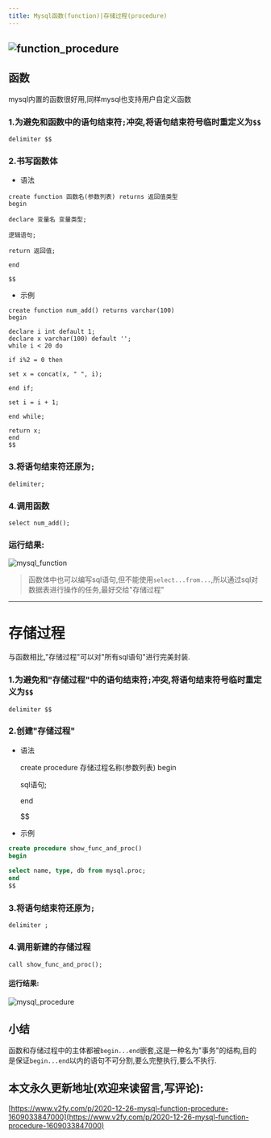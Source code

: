 ```yaml
---
title: Mysql函数(function)|存储过程(procedure)
---
```




![function_procedure](https://www.v2fy.com/asset/0i/jikemiji/jikemiji-md/2020-12-26-mysql-function-procedure-1609033847000.assets/3203841-c3d96c220efbb23f.png)
----
## 函数

mysql内置的函数很好用,同样mysql也支持用户自定义函数


### 1.为避免和函数中的语句结束符`;`冲突,将语句结束符号临时重定义为`$$`



````mysql
delimiter $$
````



### 2.书写函数体

- 语法
```mysql
create function 函数名(参数列表) returns 返回值类型
begin
    
declare 变量名 变量类型;
    
逻辑语句;
    
return 返回值;
    
end
    
$$

```


- 示例

```mysql
create function num_add() returns varchar(100)
begin
    
declare i int default 1;
declare x varchar(100) default '';
while i < 20 do
    
if i%2 = 0 then
    
set x = concat(x, " ", i);
    
end if;
    
set i = i + 1;
    
end while;
    
return x;
end
$$
```

### 3.将语句结束符还原为`;`

````mysql
delimiter;
````



### 4.调用函数

```mysql
select num_add();
```



### 运行结果:


![mysql_function](https://www.v2fy.com/asset/0i/jikemiji/jikemiji-md/2020-12-26-mysql-function-procedure-1609033847000.assets/3203841-50de96abc56c626e.png)


> 函数体中也可以编写sql语句,但不能使用`select...from...`,所以通过sql对数据表进行操作的任务,最好交给"存储过程"

----

# 存储过程
与函数相比,"存储过程"可以对"所有sql语句"进行完美封装.



### 1.为避免和"存储过程"中的语句结束符`;`冲突,将语句结束符号临时重定义为`$$`



````mysql
delimiter $$
````



### 2.创建"存储过程"

- 语法

  
    create procedure 存储过程名称(参数列表)
    begin
    
    sql语句;    
    

    end
    
    $$


- 示例

```sql
create procedure show_func_and_proc()
begin
    
select name, type, db from mysql.proc;
end
$$
```


### 3.将语句结束符还原为`;`

```mysql
delimiter ;
```



### 4.调用新建的存储过程
```mysql
call show_func_and_proc();
```
#### 运行结果:


![mysql_procedure](https://www.v2fy.com/asset/0i/jikemiji/jikemiji-md/2020-12-26-mysql-function-procedure-1609033847000.assets/3203841-6b49d61fedf5e69c.png)



## 小结



函数和存储过程中的主体都被`begin...end`嵌套,这是一种名为"事务"的结构,目的是保证`begin...end`以内的语句不可分割,要么完整执行,要么不执行.







## 本文永久更新地址(欢迎来读留言,写评论):

[https://www.v2fy.com/p/2020-12-26-mysql-function-procedure-1609033847000](https://www.v2fy.com/p/2020-12-26-mysql-function-procedure-1609033847000)


